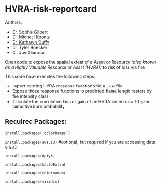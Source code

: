 # HVRA-risk-reportcard
Authors:
  - Dr. Sophie Gilbert
  - Dr. Michael Koontz
  - [Dr. Katharyn Duffy](https://orcid.org/0000-0001-6108-7718)
  - Dr. Tyler Hoecker
  - Dr. Joe Shannon

Open code to expose the spatial extent of a Asset or Resource *(also known as a Highly Valuable Resource or Asset (HVRA))* to risk of loss via fire.

This code base executes the following steps:
- Import existing HVRA response functions via a `.csv` file
- Expose those response functions to predicted flame length rasters by fire intensity class
- Calculate the cumulative loss or gain of an HVRA based on a 10-year cumultive burn probability





## Required Packages:

`install.packages('colorRamps')`

`install.packages(aws.s3)` #optional, but required if you are accessing data via s3

`install.packages(dplyr)`

`install.packages(kableExtra)`

`install.packages(colorRamps)`

`install.packages(viridis)`

